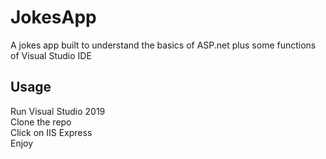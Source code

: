 # JokesApp
A jokes app built to understand the basics of ASP.net plus some functions of Visual Studio IDE

## Usage
Run Visual Studio 2019\
Clone the repo\
Click on IIS Express\
Enjoy
